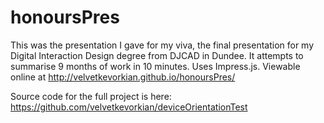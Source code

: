 honoursPres
===========
This was the presentation I gave for my viva, the final presentation for my Digital Interaction Design degree from DJCAD in Dundee. It attempts to summarise 9 months of work in 10 minutes. Uses Impress.js. Viewable online at http://velvetkevorkian.github.io/honoursPres/

Source code for the full project is here: https://github.com/velvetkevorkian/deviceOrientationTest
